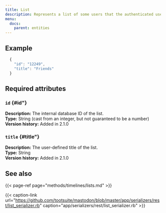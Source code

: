```yaml
---
title: List
description: Represents a list of some users that the authenticated user follows.
menu:
  docs:
    parent: entities
---
```


## Example

```javascript
  {
    "id": "12249",
    "title": "Friends"
  }
```

## Required attributes

### `id` {#id"}

**Description:** The internal database ID of the list.\
**Type:** String \(cast from an integer, but not guaranteed to be a number\)\
**Version history:** Added in 2.1.0

### `title` {#title"}

**Description:** The user-defined title of the list.\
**Type:** String\
**Version history:** Added in 2.1.0

## See also

{{< page-ref page="methods/timelines/lists.md" >}}

{{< caption-link url="https://github.com/tootsuite/mastodon/blob/master/app/serializers/rest/list_serializer.rb" caption="app/serializers/rest/list\_serializer.rb" >}}



